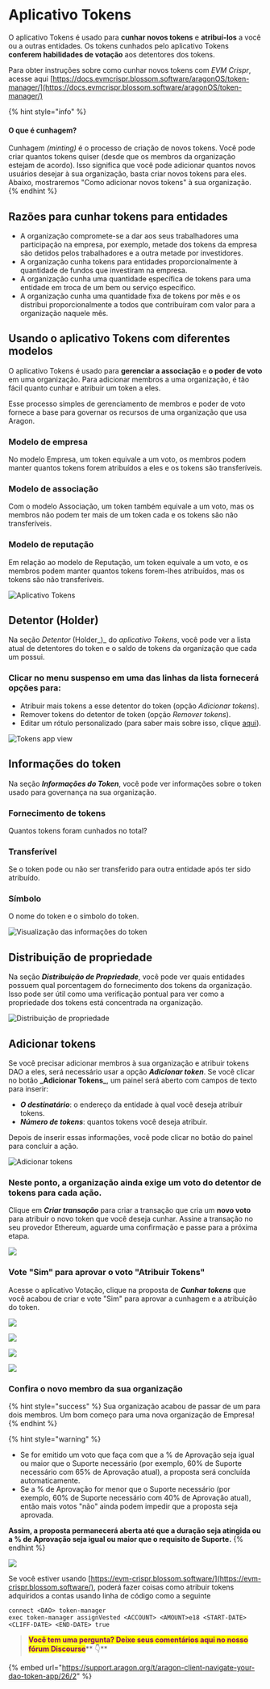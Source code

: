 # Aplicativo Tokens

O aplicativo Tokens é usado para **cunhar novos tokens** e **atribuí-los** a você ou a outras entidades. Os tokens cunhados pelo aplicativo Tokens **conferem habilidades de votação** aos detentores dos tokens.

Para obter instruções sobre como cunhar novos tokens com _EVM Crispr_, acesse aqui [https://docs.evmcrispr.blossom.software/aragonOS/token-manager/](https://docs.evmcrispr.blossom.software/aragonOS/token-manager/)

{% hint style="info" %}
#### O que é cunhagem? <a href="#what-is-minting" id="what-is-minting"></a>

Cunhagem _(minting)_ é o processo de criação de novos tokens. Você pode criar quantos tokens quiser (desde que os membros da organização estejam de acordo). Isso significa que você pode adicionar quantos novos usuários desejar à sua organização, basta criar novos tokens para eles. Abaixo, mostraremos "Como adicionar novos tokens" à sua organização.
{% endhint %}

## Razões para cunhar tokens para entidades <a href="#reasons-to-mint-tokens-for-entities" id="reasons-to-mint-tokens-for-entities"></a>

* A organização compromete-se a dar aos seus trabalhadores uma participação na empresa, por exemplo, metade dos tokens da empresa são detidos pelos trabalhadores e a outra metade por investidores.
* A organização cunha tokens para entidades proporcionalmente à quantidade de fundos que investiram na empresa.
* A organização cunha uma quantidade específica de tokens para uma entidade em troca de um bem ou serviço específico.
* A organização cunha uma quantidade fixa de tokens por mês e os distribui proporcionalmente a todos que contribuíram com valor para a organização naquele mês.

## Usando o aplicativo Tokens com diferentes modelos <a href="#using-tokens-app-with-different-templates" id="using-tokens-app-with-different-templates"></a>

O aplicativo Tokens é usado para **gerenciar a associação** e **o poder de voto** em uma organização. Para adicionar membros a uma organização, é tão fácil quanto cunhar e atribuir um token a eles.

Esse processo simples de gerenciamento de membros e poder de voto fornece a base para governar os recursos de uma organização que usa Aragon.

### Modelo de empresa <a href="#company-template" id="company-template"></a>

No modelo Empresa, um token equivale a um voto, os membros podem manter quantos tokens forem atribuídos a eles e os tokens são transferíveis.

### Modelo de associação <a href="#membership-template" id="membership-template"></a>

Com o modelo Associação, um token também equivale a um voto, mas os membros não podem ter mais de um token cada e os tokens são não transferíveis.

### Modelo de reputação <a href="#reputation-template" id="reputation-template"></a>

Em relação ao modelo de Reputação, um token equivale a um voto, e os membros podem manter quantos tokens forem-lhes atribuídos, mas os tokens são não transferíveis.

![Aplicativo Tokens](https://d33v4339jhl8k0.cloudfront.net/docs/assets/5c98a4fe0428633d2cf3fcf7/images/5d867d542c7d3a7e9ae174bd/file-3GPg0yG2o5.png)

## **Detentor (Holder)** <a href="#holder" id="holder"></a>

Na seção _Detentor_ (Holder_)_ do _aplicativo Tokens_, você pode ver a lista atual de detentores do token e o saldo de tokens da organização que cada um possui.

### Clicar no menu suspenso em uma das linhas da lista fornecerá opções para: <a href="#clicking-on-the-dropdown-menu-on-one-of-the-rows-in-the-list-will-provide-you-options-for" id="clicking-on-the-dropdown-menu-on-one-of-the-rows-in-the-list-will-provide-you-options-for"></a>

* Atribuir mais tokens a esse detentor do token (opção _Adicionar tokens_).
* Remover tokens do detentor de token (opção _Remover tokens_).
* Editar um rótulo personalizado (para saber mais sobre isso, clique [aqui](../home.md)).

![Tokens app view](https://d33v4339jhl8k0.cloudfront.net/docs/assets/5c98a4fe0428633d2cf3fcf7/images/5d867d622c7d3a7e9ae174be/file-dgpIXaBkm6.png)

## **Informações do token** <a href="#token-info" id="token-info"></a>

Na seção _**Informações do Token**_, você pode ver informações sobre o token usado para governança na sua organização.

### **Fornecimento de tokens** <a href="#token-supply" id="token-supply"></a>

Quantos tokens foram cunhados no total?

### **Transferível** <a href="#transferable" id="transferable"></a>

Se o token pode ou não ser transferido para outra entidade após ter sido atribuído.

### Símbolo <a href="#token" id="token"></a>

O nome do token e o símbolo do token.

![Visualização das informações do token](https://d33v4339jhl8k0.cloudfront.net/docs/assets/5c98a4fe0428633d2cf3fcf7/images/5d867df22c7d3a7e9ae174bf/file-7fiikNO0jj.png)

## **Distribuição de propriedade** <a href="#ownership-distribution" id="ownership-distribution"></a>

Na seção _**Distribuição de Propriedade**_, você pode ver quais entidades possuem qual porcentagem do fornecimento dos tokens da organização. Isso pode ser útil como uma verificação pontual para ver como a propriedade dos tokens está concentrada na organização.

![Distribuição de propriedade](https://d33v4339jhl8k0.cloudfront.net/docs/assets/5c98a4fe0428633d2cf3fcf7/images/5d867dff04286364bc8f65d9/file-nj7kpToblW.png)

## **Adicionar tokens** <a href="#add-tokens" id="add-tokens"></a>

Se você precisar adicionar membros à sua organização e atribuir tokens DAO a eles, será necessário usar a opção _**Adicionar token**_. Se você clicar no botão **\_Adicionar Tokens\_**, um painel será aberto com campos de texto para inserir:

* _**O destinatário**_: o endereço da entidade à qual você deseja atribuir tokens.
* _**Número de tokens**_: quantos tokens você deseja atribuir.

Depois de inserir essas informações, você pode clicar no botão do painel para concluir a ação.

![Adicionar tokens](https://d33v4339jhl8k0.cloudfront.net/docs/assets/5c98a4fe0428633d2cf3fcf7/images/5d867e382c7d3a7e9ae174c0/file-gQIE902ZlX.png)

### Neste ponto, a organização ainda exige um voto do detentor de tokens para cada ação. <a href="#at-this-point-the-organization-still-requires-a-token-holder-vote-for-every-action." id="at-this-point-the-organization-still-requires-a-token-holder-vote-for-every-action."></a>

Clique em _**Criar transação**_ para criar a transação que cria um **novo voto** para atribuir o novo token que você deseja cunhar. Assine a transação no seu provedor Ethereum, aguarde uma confirmação e passe para a próxima etapa.

![](https://lh3.googleusercontent.com/RVlpE5QIyKb2gvvr5KQOf8ukZa0k5wczXfgOnnHfcvXI2JnBUtLX4KjKob\_EWMF9k9y1NjB1yzNcYrJLm2ETRezy7v9DDWucQNQ18OEQT\_8dBjMvSoZsymVIGK\_BJv\_8Cw1Mk88L)

### Vote "Sim" para aprovar o voto "Atribuir Tokens" <a href="#vote-yes-to-approve-the-assign-tokens-vote" id="vote-yes-to-approve-the-assign-tokens-vote"></a>

Acesse o aplicativo Votação, clique na proposta de _**Cunhar tokens**_ que você acabou de criar e vote "Sim" para aprovar a cunhagem e a atribuição do token.

![](https://d33v4339jhl8k0.cloudfront.net/docs/assets/5c98a4fe0428633d2cf3fcf7/images/5d8a553504286364bc8f7fff/file-qb1DOKAI56.png)

![](https://lh6.googleusercontent.com/OYlBJ41umTMbdfMLqS9geT8ycshlmUfUgPHz6pNkg9cwIx3zNKAb8elnfw0QAKpo5N9rpah\_vExxl2lJYQG3ChtEK-5evFmrDG\_C92IUjn6\_Gt1\_WD8sP2ntGPaiVAeo4jZrQq1\_)

![](https://lh5.googleusercontent.com/IJWz3XKDtHi4MlsuxGlLJ8zatP6RiAluev6UK72zn1kMlHkpzNMAZEGyqSxw\_sp5lRIwHNU5ErZI1F0tjh\_8yVfIx99ImrR3X\_Xy7DWd9MC8k\_nY9w4X5CVbH6EqwnR54SD3kBw7)

![](https://lh6.googleusercontent.com/SJXCuLvpm6UwVIvBsplOQCcH5mfm11meFrHj9HRVH1FOGiM\_ax8Wmzf4IoQtX2GJNSDLC7BrUn8RmdDuaZ0Vzd9fhH\_JT-TggnudmR\_408oQ6VC6N6JWZXi1Hc2SudTl\_Y1p0xzZ)

### **Confira o novo membro da sua organização** <a href="#check-out-the-newest-member-of-your-organization" id="check-out-the-newest-member-of-your-organization"></a>

{% hint style="success" %}
Sua organização acabou de passar de um para dois membros. Um bom começo para uma nova organização de Empresa!
{% endhint %}

{% hint style="warning" %}
* Se for emitido um voto que faça com que a % de Aprovação seja igual ou maior que o Suporte necessário (por exemplo, 60% de Suporte necessário com 65% de Aprovação atual), a proposta será concluída automaticamente.
* Se a % de Aprovação for menor que o Suporte necessário (por exemplo, 60% de Suporte necessário com 40% de Aprovação atual), então mais votos "não" ainda podem impedir que a proposta seja aprovada.

**Assim, a proposta permanecerá aberta até que a duração seja atingida ou a % de Aprovação seja igual ou maior que o requisito de Suporte.**
{% endhint %}

![](https://lh4.googleusercontent.com/DOedZ-Oj8ettsh6BPRTs7e7aY9ubI8k\_1R9oYcVTdiDouLo3coVdYI4s8pGTtZdHqw65aS1JgJ4ZTdQT77Unz86R9BvorceFOaebefJP9u1UJ2pfMY71PPZEerI3uVcGD\_CW13UA)

Se você estiver usando [https://evm-crispr.blossom.software/](https://evm-crispr.blossom.software/), poderá fazer coisas como atribuir tokens adquiridos a contas usando linha de código como a seguinte

```
connect <DAO> token-manager
exec token-manager assignVested <ACCOUNT> <AMOUNT>e18 <START-DATE> <CLIFF-DATE> <END-DATE> true
```

> <mark style="color:purple;">**Você tem uma pergunta? Deixe seus comentários aqui no nosso fórum Discourse**</mark>** 👇**

{% embed url="https://support.aragon.org/t/aragon-client-navigate-your-dao-token-app/26/2" %}
